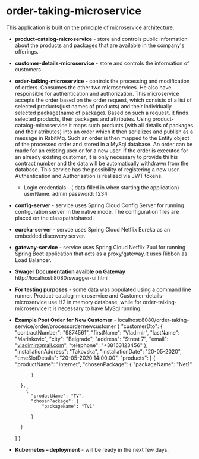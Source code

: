 # order-taking-microservice

This application is built on the principle of microservice architecture.

* **product-catalog-microservice**  - store and controls public information about the products and packages that are available in the company's offerings.

* **customer-details-microservice** - store and controls the information of customers

* **order-taiking-microservice** - controls the processing and modification of orders. Consumes the other two microservices.  He also have responsible for authentication and authorization.
This microservice accepts the order based on the order  request, which consists of a list of selected products(just names of products) and their individually selected package(name of package).
Based on such a request, it finds selected products, their packages and attributes. Using product-catalog-microservice it maps such products (with all details of packages and their atributes) into an order which it then serializes and publish as a message in RabitMq. 
Such an order is then mapped to the Entity object of the processed order and stored in a MySql database.
An order can be made for an existing user or for a new user.
If the order is executed for an already existing customer, 
it is only necessary to provide thi his contract number and the data will be automatically withdrawn from the database.
This service has the possibility of registering a new user.
Authentication and Authorisation is realized via JWT tokens. 
  * Login credentials  - ( data filled in when starting the application)   userName: admin  password: 1234



* **config-server**   - service uses Spring Cloud Config Server for running configuration server in the native mode. The configuration files are placed on the classpath/shared.

* **eureka-server**   - servce uses Spring Cloud Netflix Eureka as an embedded discovery server.

* **gateway-service** - service uses Spring Cloud Netflix Zuul for running Spring Boot application that acts as a proxy/gateway.It uses Ribbon as Load Balancer.


* **Swager Documentation avaible on Gateway**
http://localhost:8080/swagger-ui.html

* **For testing purposes** - some data was populated using a command line runner. Product-catalog-microservice and Customer-details-microservice  use H2 in memory database, while for order-taiking-microservice it is necessary to have MySql running. 

* **Example Post Order for New Customer** - localhost:8080/order-taking-service/order/processordernewcustomer
{
    "customerDto": {
       "contractNumber": "9874561",
       "firstName": "Vladimir",
       "lastName": "Marinkovic",
       "city": "Belgrade",
       "address": "Streat 7",
       "email": "vladimir@mail.com",
       "telephone": "+38163123456"
    },
    "installationAddress": "Takovska",
    "installationDate": "20-05-2020",
    "timeSlotDetails": "20-05-2020 14:00:00",
    "products": [
        {
            "productName": "Internet",
            "chosenPackage": {
                "packageName": "Net1"
             
            }
            
        },
          {
            "productName": "TV",
            "chosenPackage": {
                "packageName": "Tv1"
             
            }
            
        }
      
    ]
}

* **Kubernetes – deployment** - will be ready in the next few days.



